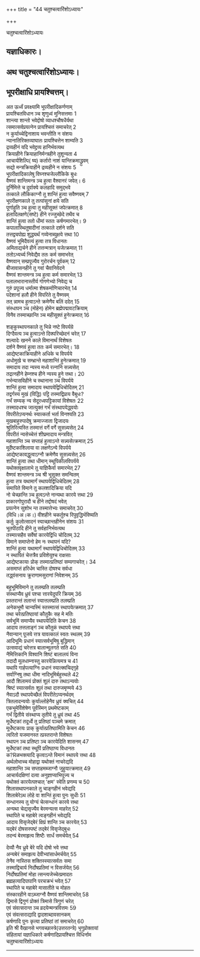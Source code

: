 +++
title = "44 चतुश्चत्वारिंशोऽध्यायः"

+++





चतुश्चत्वारिंशोऽध्यायः  




  
यज्ञाधिकारः।  
-------------  
अथ चतुश्चत्वारिंशोऽध्यायः।  
--------------------------  
भूपरीक्षाधि प्रायश्चित्तम्।  
---------------------------  
अत ऊर्ध्वं प्रवक्ष्यामि भूपरीक्षादिकर्णणाम्  
प्रायश्चितविधान ञ्च शृणुध्वं मुनिसत्तमाः 1  
शान्त्या शान्तो भवेद्दोषो व्याधश्चौषधैर्यथा  
त्समात्सर्वप्रयत्नेन प्रायश्चित्तं समाचरेत् 2  
न कुर्याच्चेद्विनाशाय भवन्तीति न संशयः  
न्यानातिरिक्तव्याघातः प्रायश्चित्तेन शाम्यति 3  
द्रव्यहीनं यदि भवेद्द्रव्य हानिर्भवत्यथ  
क्रियाहीने क्रियाहानिर्मन्त्रहीने तुशून्यता 4  
आचार्यशिल्पि( ष्य) कर्तारो नाशं यान्तिक्रमाद्ध्रुवम्  
सद्यो मन्त्रक्रियाहीने द्रव्यहीने न संशयः 5  
भूपरीक्षादिकालेषु विघ्नश्चजेल्लौकिके बुधः  
वैष्णवं शान्तिमन्त्र ञ्च हुत्वा वैश्वानरं जपेत्। 6  
दुर्निमित्ते च दुर्वाक्ये कलहादि समुद्भवे  
तत्काले लौकिकाग्नौ तु शान्तिं हुत्वा सवैष्णवम् 7  
भूपरीक्षणकाले तु तत्पांसूनां क्षये सति  
पूर्णाहुति ञ्च हुत्वा तु महीसूक्तं जपेत्क्रमात् 8  
हलादिलक्षणे(सष्टे) हीने रज्जुच्छेदे तथैव च  
शान्तिं हुत्वा ततो धीमां स्ततः कर्षणमारभेत्। 9  
कपालास्थितुषादीनां तत्काले दर्शने सति  
तत्तद्व्यपोह्य शुद्ध्यर्थं गव्येनाब्युक्षये त्तथा 10  
वैष्णवं भूमिदैवत्यं हुत्वा तत्र विधानतः  
अमिताद्यर्चने हीने तत्तन्मत्रान् यजेत्क्रमात् 11  
ततोऽभ्यर्च्य निवेद्यैव ततः कर्म समाभरेत्  
वैष्णवान् सम्प्रपूज्यैव गुरोरर्चन पूर्वकम् 12  
बीजावासनहीने तु गवां चैवानिवेदने  
वैष्णवं शान्तमन्त्र ञ्च हुत्वा कर्म समारभेत् 13  
पलालभारानास्तीर्य गोगणेभ्यो निवेद्य च  
गुरुं प्रपूज्य धर्मात्मा शेषकर्माणिचारभेत् 14  
पदेशानां हलौ हीने विपरिते तु वैष्णवम्  
तत् न्नामच हुत्वाऽन्ते क्रमेणैव बलिं ददेत् 15  
संस्धापन ञ्च (मोहेन) होमेन ब्रह्मेपद्मावटक्रियाम्  
विनैव तस्माच्छान्ति ञ्च महीसूक्तं हुनेत्क्रमात् 16  
  
  
शङ्कुस्थापनकाले तु भिन्ने नष्टे विपर्यये़  
दिग्दैवत्य ञ्च हुत्वाऽन्ते दिक्परिच्छेदनं चरेत् 17  
शल्यादेः खनने काले विमानार्थं विशेषतः  
दर्शने वैष्णवं हुत्वा ततः कर्म समारभेत्। 18  
आद्येष्टकाक्रियाहीने अधिके च विपर्यये  
अधोमुखे च सम्भ्रान्ते महाशान्तिं हुनेत्क्रमात् 19  
समादाय तदा न्यस्य मध्ये रत्नानि सन्न्यसेत्  
तद्रत्नहीने हेम्नश्च हीने न्यस्य हुने त्तथा। 20  
गर्भन्यासविहीने च स्थानाना ञ्च विपर्यये  
शान्तिं हुत्वा समादाय स्थापयेद्विधिचोदितम् 21  
तद्वर्गस्य मुखं (विद्धि) पट्टि तस्माद्विप्राय वैबुधः?  
गर्भं सम्यक् न्य सेदूरध्वपट्टिकायां विशेषतः 22  
तस्मादधश्च जात्युक्तं गर्भं संस्थापयेद्ध्वयोः  
विपरीतेऽप्यनर्थः स्यात्कर्ता भर्ता विनश्यति 23  
मुखबाहुरुपादेषु क्रमाज्जाता द्विजादयः  
श्रुतिरित्यस्ति तस्मात्तं वर्गे वर्गे सुसन्न्यसेत् 24  
विपरीतं न्यसेच्चेत्तं शीघ्रमादाय मन्त्रवित्  
महाशान्ति ञ्च सप्ताहं हुत्वाऽन्ते सन्न्यसेत्क्रमात् 25  
मूर्देष्टकाशिलाया वा लक्षणेऽन्ये विपर्यये  
आद्येष्टकावद्धुत्वाऽग्नौ क्रमेणैव सुसन्न्यसेत् 26  
शान्तिं हुत्वा तथा धीमान् स्थूपिकीलविपर्यये  
यथोक्तवृक्षालाभे तु याज्ञिकैर्वा समारभेत् 27  
वैष्णवं शान्तमन्त्र ञ्च श्री भूसूक्त समन्वितम्  
हुत्वा तत्र यथामार्गं स्थापयेद्विधिचेदितम् 28  
समापिते विमाने तु कलशादिक्रिया यदि  
नो चेच्छान्ति ञ्च हुत्वऽन्ते नान्यथा कारये त्तथा 29  
प्राकारगोपुरादौ च हीने तद्दोषदं भवेत्  
प्रयत्नेन सुशोभ न्त तस्मात्तेभ्यः समाचरेत् 30  
(विधि।अ।क।) वीशहीने चकर्तुश्च रिपुवृद्धिर्भविष्यति  
कर्तुः कुलोत्सादनं स्याच्छान्तहीनेन संशयः 31  
भूतपीठादि हीने तु सर्वहानिर्भवत्यथ  
तस्मात्सहैव सर्वेषां कारयेद्विधि चोदितम् 32  
विमाने समाप्तेनो हेम नः स्थापनं यदि?  
शान्तिं हुत्वा यथामार्गं स्थापयेद्विधिचोदितम् 33  
न स्थापितं चेत्तत्रैव प्रविशेयुश्च राक्षसाः  
आद्येष्टकायाः प्रोक् तस्मात्प्रतिष्ठां सम्यगाचरेत्। 34  
असमाप्तं हरिर्धम चास्ति दोषश्च सर्वधा  
तद्ध्वंसनाय क्रूराणामसुराणां निवेशनम् 35  
  
  
बहुभूमिविमाने तु तलम्प्रति तलम्प्रति  
संस्थाप्यैव ध्रुवं पश्चा त्तारयेदुपरि क्रियम् 36  
प्रस्तरान्तं तलान्तं स्यात्तलम्प्रति तलम्प्रति  
अनेकभूमौ चान्यस्मिं स्तस्मात्सं स्थापयेत्क्रमात् 37  
तथा चरेत्प्रतिष्ठायां कौतुकैः सह मे मतिः  
सर्वभूमिं समाप्यैव स्थापयेदिति केचन 38  
आदाय तत्तलाङ्गं ञ्च कौतुकं स्थापये त्तथा  
नैवान्यान् पूजये त्तत्र यावत्कालं स्वतः स्थलम् 39  
आदिभूमिः प्रधानं स्यात्सर्वभूमिषु बुद्धिमान्  
उत्सवाद्यं चरेत्तत्र बालान्मूलगते सति 40  
नैमित्तिकानि विश्वानि शिष्टं बालालयं विना  
तदादौ मूलधाम्नास्तु कारयेन्नित्यमत्र च 41  
यथापि गार्हपत्याग्निः प्रधानं स्यात्क्वचिद्गृहे  
सर्वाग्निषु तथा धीमा नादिभूमिर्बहुस्थले 42  
आदौ शिलामयं प्रोक्तं शूलं दारु तथाऽन्ययोः  
श्रिष्टं स्यात्सर्वतः शूलं तथा दारुजमृण्मये 43  
नैवाऽदौ स्थापयेच्छैलं विपरीतेऽप्यनर्थदम्  
त्रितलादन्ययोः कुर्याल्लोहेनैव ध्रुवं क्वचित् 44  
एकभूमेर्विशेषेण पूर्वस्मिन् प्रथमेष्टकाम्  
गर्भं द्वितीये संस्थाप्य तृतीये तु ध्रुवं तथा 45  
मूर्धेष्टकां तदूर्ध्वे तु प्रतिष्ठां पञ्चमे क्रमात्  
मूर्धेष्टकायः प्राक् कुर्यात्प्रतिष्ठामिति केचन 46  
त्वरितो यजमानस्त त्प्रस्तरान्ते विशेषतः  
स्थापन ञ्च प्रतिष्टा ञ्च कारयेदिति शासनम् 47  
मूर्धेष्टकां तथा स्थूपिं प्रतिष्ठाप्य विधानतः  
क?Rळभक्त्यादि कृत्वाऽन्ते विमानं स्थापये त्तथा 48  
अर्थलोभाच्च मोहाद्वा यथोक्तं नाचरेद्यदि  
महाशान्ति ञ्च सप्ताहमब्जाग्नौ जुहुयात्क्रमात् 49  
आचार्यदक्षिणां दत्वा अनुज्ञाप्याभिपूज्य च  
यथोक्तं कारयेत्पश्चात् 'क्षम' स्वेति प्रणम्य च 50  
शिलासथापनकाले तु चाङ्गहीनं भवेद्यदि  
शिलाबेरेऽथ लोहे वा शान्तिं हुत्वा पुनः सुधीः 51  
सन्धानस्य तु योग्यं चेत्सन्धानं कारये त्तथा  
अन्यथा चेद्यसृज्यैव बेरमन्यत्स माहरेत् 52  
स्थापिते च महाबेरे त्वङ्गहीनं भवेद्यदि  
आदाय विसृजेद्बेरं क्षिप्रं शान्ति ञ्च कारयेत् 53  
यद्बेरं दोषसस्पष्टं तद्बेरं विसृजेद्बुधः  
तदन्यं बेरमाहृत्य शिष्टैः सार्धं समर्चयेत् 54  
  
  
देव्यौ नैव ध्रुवे बेरे यदि दोषो भवे त्तथा  
अन्यबेरं समाहृत्य देवीभ्यांसार्धमर्चयेत् 55  
तेनैव नास्तिस शक्तिस्स्यात्सर्वतः समा  
तस्माद्विचार्य निर्दोषप्रतिमां न विसर्जयेत् 56  
निर्दोषप्रतिमां मोहा त्सन्त्यजेच्चेत्प्रमादतः  
ब्रह्महत्यादिपापानि परचक्रभं भवेत् 57  
स्थापिते च महाबेरे मासातीते च मोहतः  
संस्कारहीने वाऽब्जाग्नौ वैष्णवं शान्तिमाचरेत् 58  
द्विमासे द्विगुणं प्रोक्तं त्रिमासे त्रिगुणं चरेत्  
एवं संवत्सरान्त ञ्च व्रदयेन्मन्त्रवित्तमः 59  
एवं संवत्सराद्यादि द्वादशाब्दावसानकम्  
कर्षणादि पुनः कृत्या प्रतिष्ठां तां समाचरेत् 60  
इति श्री वैखानसे भगवच्छास्त्रे(उत्तरतन्त्रे) भृगुप्रोक्तायां  
संहितायां यज्ञाधिकारे कर्षणादिप्रायश्चित्त विधिर्नाम  
चतुश्चत्वारिंशोऽध्यायः  


_________

